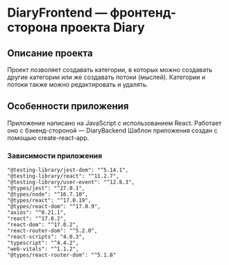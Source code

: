 # DiaryFrontend — фронтенд-сторона проекта Diary

## Описание проекта

Проект позволяет создавать категории, в которых можно создавать другие категории или же создавать потоки (мыслей).
Категории и потоки также можно редактировать и удалять.

## Особенности приложения

Приложение написано на JavaScript с использованием React. Работает оно с бэкенд-стороной — DiaryBackend
Шаблон приложения создан с помощью create-react-app.

### Зависимости приложения

    "@testing-library/jest-dom": "^5.14.1",
    "@testing-library/react": "^11.2.7",
    "@testing-library/user-event": "^12.8.3",
    "@types/jest": "^27.0.1",
    "@types/node": "^16.7.10",
    "@types/react": "^17.0.19",
    "@types/react-dom": "^17.0.9",
    "axios": "^0.21.1",
    "react": "^17.0.2",
    "react-dom": "^17.0.2",
    "react-router-dom": "^5.2.0",
    "react-scripts": "4.0.3",
    "typescript": "^4.4.2",
    "web-vitals": "^1.1.2",
    "@types/react-router-dom": "^5.1.8"
